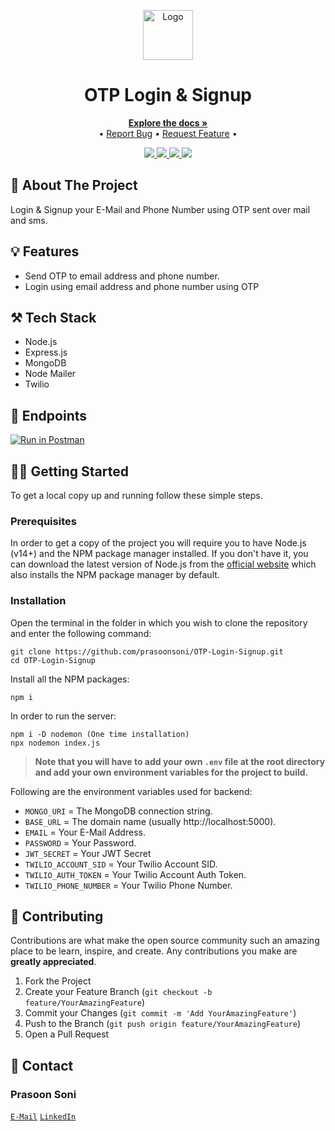 <!-- PROJECT LOGO -->
<p align="center">
    <a href="https://github.com/prasoonsoni/OTP-Login-Signup">
    <img src="https://cdn-icons-png.flaticon.com/512/8666/8666088.png" alt="Logo" width="80" height="80">
    </a>
  <h1 align="center">OTP Login & Signup</h1>

  <p align="center">
    <a href="https://github.com/prasoonsoni/OTP-Login-Signup"><strong>Explore the docs »</strong></a>
    <br />
    •
    <a href="https://github.com/prasoonsoni/OTP-Login-Signup/issues">Report Bug</a>
    •
    <a href="https://github.com/prasoonsoni/OTP-Login-Signup/issues">Request Feature</a>
    •
  </p>
</p>

<!-- BADGES -->
<p align="center">
  <a href="https://github.com/prasoonsoni/OTP-Login-Signup/graphs/contributors">
    <img src="https://img.shields.io/github/contributors/prasoonsoni/OTP-Login-Signup.svg?style=for-the-badge">
  </a>
  <a href="https://github.com/prasoonsoni/OTP-Login-Signup/network/members">
    <img src="https://img.shields.io/github/forks/prasoonsoni/OTP-Login-Signup?style=for-the-badge">
  </a>  
  <a href="https://github.com/prasoonsoni/OTP-Login-Signup/stargazers">
    <img src="https://img.shields.io/github/stars/prasoonsoni/OTP-Login-Signup?style=for-the-badge">
  </a>
  <a href="https://github.com/prasoonsoni/OTP-Login-Signup/issues">
    <img src="https://img.shields.io/github/issues/prasoonsoni/OTP-Login-Signup?style=for-the-badge">
  </a>
</p>

<!-- ABOUT THE PROJECT -->
## 📌 About The Project
Login & Signup your E-Mail and Phone Number using OTP sent over mail and sms.

## 💡 Features

* Send OTP to email address and phone number.
* Login using email address and phone number using OTP

## ⚒️ Tech Stack

* Node.js
* Express.js
* MongoDB
* Node Mailer
* Twilio

## 🚧 Endpoints
[![Run in Postman](https://run.pstmn.io/button.svg)](https://app.getpostman.com/run-collection/a8496044211542f85a04?action=collection%2Fimport)

<!-- GETTING STARTED -->
## 👨‍💻 Getting Started

To get a local copy up and running follow these simple steps.
### Prerequisites
In order to get a copy of the project you will require you to have Node.js (v14+) and the NPM package manager installed. If you don't have it, you can download the latest version of Node.js from the [official website](https://nodejs.org/en/download/) which also installs the NPM package manager by default.
### Installation
Open the terminal in the folder in which you wish to clone the repository and enter the following command:
``` 
git clone https://github.com/prasoonsoni/OTP-Login-Signup.git
cd OTP-Login-Signup
```
Install all the NPM packages:
```
npm i
```
In order to run the server:
```
npm i -D nodemon (One time installation)
npx nodemon index.js
```

> **Note that you will have to add your own `.env` file at the root directory and add your own environment variables for the project to build.**

Following are the environment variables used for backend:
- `MONGO_URI` = The MongoDB connection string.
- `BASE_URL` = The domain name (usually http://localhost:5000).
- `EMAIL` = Your E-Mail Address.
- `PASSWORD` = Your Password.
- `JWT_SECRET` = Your JWT Secret
- `TWILIO_ACCOUNT_SID` = Your Twilio Account SID.
- `TWILIO_AUTH_TOKEN` = Your Twilio Account Auth Token.
- `TWILIO_PHONE_NUMBER` = Your Twilio Phone Number.

<!-- CONTRIBUTING -->
## 👥 Contributing

Contributions are what make the open source community such an amazing place to be learn, inspire, and create. Any contributions you make are **greatly appreciated**.

1. Fork the Project
2. Create your Feature Branch (`git checkout -b feature/YourAmazingFeature`)
3. Commit your Changes (`git commit -m 'Add YourAmazingFeature'`)
4. Push to the Branch (`git push origin feature/YourAmazingFeature`)
5. Open a Pull Request


<!-- CONTACT -->
## 📧 Contact

### Prasoon Soni
[`E-Mail`](mailto:prasoonsoni.work@gmail.com)
[`LinkedIn`](https://www.linkedin.com/in/prasoonsoni/)

